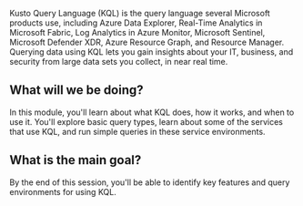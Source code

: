 Kusto Query Language (KQL) is the query language several Microsoft products use, including Azure Data Explorer, Real-Time Analytics in Microsoft Fabric, Log Analytics in Azure Monitor, Microsoft Sentinel, Microsoft Defender XDR, Azure Resource Graph, and Resource Manager. Querying data using KQL lets you gain insights about your IT, business, and security from large data sets you collect, in near real time. 

## What will we be doing?

In this module, you'll learn about what KQL does, how it works, and when to use it. You'll explore basic query types, learn about some of the services that use KQL, and run simple queries in these service environments.  

## What is the main goal?

By the end of this session, you'll be able to identify key features and query environments for using KQL.
